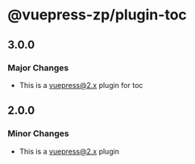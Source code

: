 # @vuepress-zp/plugin-toc

## 3.0.0

### Major Changes

- This is a vuepress@2.x plugin for toc

## 2.0.0

### Minor Changes

- This is a vuepress@2.x plugin
